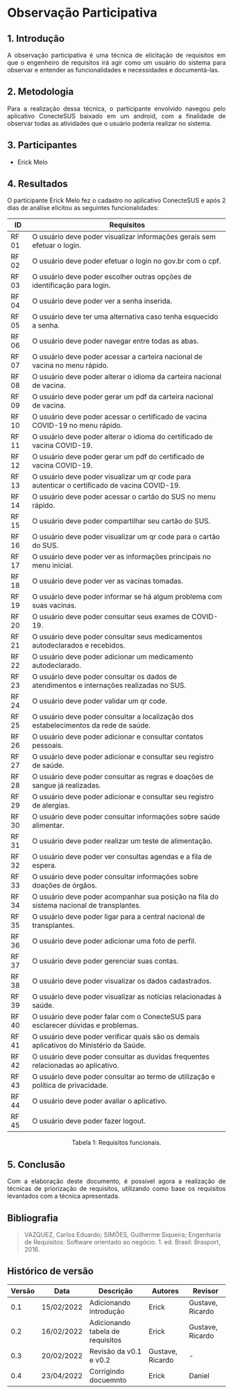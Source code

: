 # Observação Participativa

## 1. Introdução
<p style="text-align: justify;"> A observação participativa é uma técnica de elicitação de requisitos em que o engenheiro de requisitos irá agir como um usuário do sistema para observar e entender as funcionalidades e necessidades e documentá-las.
</p>

## 2. Metodologia
<p style="text-align: justify;"> Para a realização dessa técnica, o participante envolvido navegou pelo aplicativo ConecteSUS baixado em um android, com a finalidade de observar todas as atividades que o usuário poderia realizar no sistema.
</p>


## 3. Participantes
  <ul>
    <li> 
      Erick Melo
    </li>
  </ul>

## 4. Resultados
<p style="text-align: justify;"> O participante Erick Melo fez o cadastro no aplicativo ConecteSUS e após 2 dias de análise elicitou as seguintes funcionalidades:
</p>

| ID | Requisitos | 
|--|--|
| RF 01 |	 O usuário deve poder visualizar informações gerais sem efetuar o login. |
| RF 02 |	O usuário deve poder efetuar o login no gov.br com o cpf. |
| RF 03 |	O usuário deve poder escolher outras opções de identificação para login. |
| RF 04 |	O usuário deve poder ver a senha inserida. |
| RF 05 |	O usuário deve ter uma alternativa caso tenha esquecido a senha. |
| RF 06 |	O usuário deve poder navegar entre todas as abas. |
| RF 07 |	O usuário deve poder acessar a carteira nacional de vacina no menu rápido. |
| RF 08 |	O usuário deve poder alterar o idioma da carteira nacional de vacina. |
| RF 09 |	O usuário deve poder gerar um pdf da carteira nacional de vacina. |
| RF 10 |	O usuário deve poder acessar o certificado de vacina COVID-19 no menu rápido. |
| RF 11 |	O usuário deve poder alterar o idioma do certificado de vacina COVID-19. |
| RF 12 |	O usuário deve poder gerar um pdf do certificado de vacina COVID-19. |
| RF 13 |	O usuário deve poder visualizar um qr code para autenticar o  certificado de vacina COVID-19. |
| RF 14 |	O usuário deve poder acessar o cartão do SUS no menu rápido. |
| RF 15 |	O usuário deve poder compartilhar seu cartão do SUS. |
| RF 16 |	O usuário deve poder visualizar um qr code para o cartão do SUS. |
| RF 17 |	O usuário deve poder ver as informações principais no menu inicial. |
| RF 18 |	O usuário deve poder ver as vacinas tomadas. |
| RF 19 |	O usuário deve poder informar se há algum problema com suas vacinas. |
| RF 20 |	O usuário deve poder consultar seus exames de COVID-19. |
| RF 21 |	O usuário deve poder consultar seus medicamentos autodeclarados e recebidos. |
| RF 22 |	O usuário deve poder adicionar um medicamento autodeclarado. |
| RF 23 |	O usuário deve poder consultar os dados de atendimentos e internações realizadas no SUS. |
| RF 24 |	O usuário deve poder validar um qr code. |
| RF 25 |	O usuário deve poder consultar a localização dos estabelecimentos da rede de saúde. |
| RF 26 |	O usuário deve poder adicionar e consultar contatos pessoais. |
| RF 27 |	O usuário deve poder adicionar e consultar seu registro de saúde. |
| RF 28 |	O usuário deve poder consultar as regras e doações de sangue já realizadas. |
| RF 29 |	O usuário deve poder adicionar e consultar seu registro de alergias. |
| RF 30 |	O usuário deve poder consultar informações sobre saúde alimentar. |
| RF 31 |	O usuário deve poder realizar um teste de alimentação. |
| RF 32 |	O usuário deve poder ver consultas agendas e a fila de espera. |
| RF 33 |	O usuário deve poder consultar informações sobre doações de órgãos. |
| RF 34 |	O usuário deve poder acompanhar sua posição na fila do sistema nacional de transplantes. |
| RF 35 |	O usuário deve poder ligar para a central nacional de transplantes. |
| RF 36 |	O usuário deve poder adicionar uma foto de perfil. |
| RF 37 |	O usuário deve poder gerenciar suas contas. |
| RF 38 |	O usuário deve poder visualizar os dados cadastrados. |
| RF 39 |	O usuário deve poder visualizar as notícias relacionadas à saúde. |
| RF 40 |	O usuário deve poder falar com o ConecteSUS para esclarecer dúvidas e problemas. |
| RF 41 |	O usuário deve poder verificar quais são os demais aplicativos do Ministério da Saúde. |
| RF 42 |	O usuário deve poder consultar as duvidas frequentes relacionadas ao aplicativo. |
| RF 43 |	O usuário deve poder consultar ao termo de utilização e política de privacidade. |
| RF 44 |	O usuário deve poder avaliar o aplicativo. |
| RF 45 |	O usuário deve poder fazer logout. |

<center> <figcaption>Tabela 1: Requisitos funcionais.</figcaption> </center>

## 5. Conclusão
<p style="text-align: justify;"> Com a elaboração deste documento, é possível agora a realização de técnicas de priorização de requisitos, utilizando como base os requisitos levantados com a técnica apresentada.
</p>

## Bibliografia

>VAZQUEZ, Carlos Eduardo; SIMÕES, Guilherme Siqueira; Engenharia de Requisitos: Software orientado ao negócio. 1. ed. Brasil: Brasport, 2016.

## Histórico de versão
| Versão | Data | Descrição | Autores | Revisor |
|--------|------|-------------|---------|-----------|
| 0.1 | 15/02/2022 | Adicionando introdução | Erick | Gustave, Ricardo |
| 0.2 | 16/02/2022 | Adicionando tabela de requisitos | Erick | Gustave, Ricardo|
|    0.3   | 20/02/2022 |  Revisão  da v0.1 e v0.2 | Gustave, Ricardo | - |
|    0.4   | 23/04/2022 |  Corrigindo docuemnto| Erick | Daniel |
